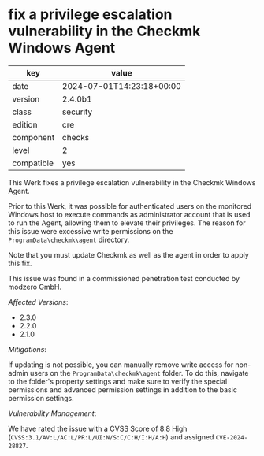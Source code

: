[//]: # (werk v2)
# fix a privilege escalation vulnerability in the Checkmk Windows Agent

key        | value
---------- | ---
date       | 2024-07-01T14:23:18+00:00
version    | 2.4.0b1
class      | security
edition    | cre
component  | checks
level      | 2
compatible | yes

This Werk fixes a privilege escalation vulnerability in the Checkmk Windows 
Agent.

Prior to this Werk, it was possible for authenticated users on the monitored 
Windows host to execute commands as administrator account that is used to run 
the Agent, allowing them to elevate their privileges.
The reason for this issue were excessive write permissions on the 
`ProgramData\checkmk\agent` directory.

Note that you must update Checkmk as well as the agent in order to apply this 
fix.

This issue was found in a commissioned penetration test conducted by modzero 
GmbH.

*Affected Versions*:

* 2.3.0
* 2.2.0
* 2.1.0

*Mitigations*:

If updating is not possible, you can manually remove write access for non-admin 
users on the `ProgramData\checkmk\agent` folder.
To do this, navigate to the folder's property settings and make sure to verify 
the special permissions and advanced permission settings in addition to the 
basic permission settings.

*Vulnerability Management*:

We have rated the issue with a CVSS Score of 8.8 High (`CVSS:3.1/AV:L/AC:L/PR:L/UI:N/S:C/C:H/I:H/A:H`) 
and assigned `CVE-2024-28827`.
